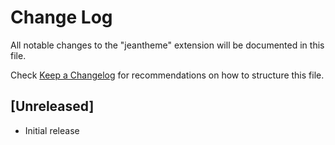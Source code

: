 # Change Log

All notable changes to the "jeantheme" extension will be documented in this file.

Check [Keep a Changelog](http://keepachangelog.com/) for recommendations on how to structure this file.

## [Unreleased]

- Initial release
